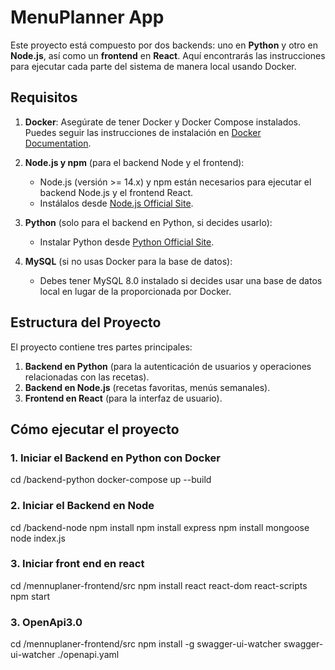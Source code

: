 # MenuPlanner App

Este proyecto está compuesto por dos backends: uno en **Python** y otro en **Node.js**, así como un **frontend** en **React**. Aquí encontrarás las instrucciones para ejecutar cada parte del sistema de manera local usando Docker.

## Requisitos

1. **Docker**: Asegúrate de tener Docker y Docker Compose instalados. Puedes seguir las instrucciones de instalación en [Docker Documentation](https://docs.docker.com/get-docker/).

2. **Node.js y npm** (para el backend Node y el frontend):
   - Node.js (versión >= 14.x) y npm están necesarios para ejecutar el backend Node.js y el frontend React.
   - Instálalos desde [Node.js Official Site](https://nodejs.org/).

3. **Python** (solo para el backend en Python, si decides usarlo):
   - Instalar Python desde [Python Official Site](https://www.python.org/).

4. **MySQL** (si no usas Docker para la base de datos):
   - Debes tener MySQL 8.0 instalado si decides usar una base de datos local en lugar de la proporcionada por Docker.

## Estructura del Proyecto

El proyecto contiene tres partes principales:

1. **Backend en Python** (para la autenticación de usuarios y operaciones relacionadas con las recetas).
2. **Backend en Node.js** (recetas favoritas, menús semanales).
3. **Frontend en React** (para la interfaz de usuario).

## Cómo ejecutar el proyecto

### 1. Iniciar el Backend en Python con Docker
   cd /backend-python
   docker-compose up --build

### 2. Iniciar el Backend en Node
   cd /backend-node
   npm install
   npm install express
   npm install mongoose
   node index.js

### 3. Iniciar front end en react
   cd /mennuplaner-frontend/src
   npm install react react-dom react-scripts
   npm start

### 3. OpenApi3.0
   cd /mennuplaner-frontend/src
   npm install -g swagger-ui-watcher
   swagger-ui-watcher ./openapi.yaml

